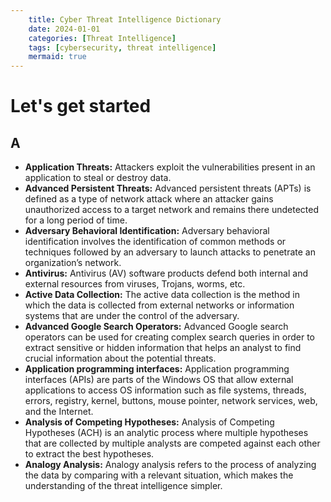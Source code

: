 ```yaml
---
    title: Cyber Threat Intelligence Dictionary 
    date: 2024-01-01 
    categories: [Threat Intelligence]
    tags: [cybersecurity, threat intelligence]
    mermaid: true
---
```


# Let's get started
## A
- **Application Threats:** Attackers exploit the vulnerabilities present in an application to steal or destroy data.
- **Advanced Persistent Threats:** Advanced persistent threats (APTs) is defined as a type of network attack where an attacker gains unauthorized access to a target network and remains there undetected for a long period of time.
- **Adversary Behavioral Identification:** Adversary behavioral identification involves the identification of common methods or techniques followed by an adversary to launch attacks to penetrate an organization’s network.
- **Antivirus:** Antivirus (AV) software products defend both internal and external resources from viruses, Trojans, worms, etc.
- **Active Data Collection:** The active data collection is the method in which the data is collected from external networks or information systems that are under the control of the adversary.
- **Advanced Google Search Operators:** Advanced Google search operators can be used for creating complex search queries in order to extract sensitive or hidden information that helps an analyst to find crucial information about the potential threats.
- **Application programming interfaces:** Application programming interfaces (APIs) are parts of the Windows OS that allow external applications to access OS information such as file systems, threads, errors, registry, kernel, buttons, mouse pointer, network services, web, and the Internet.
- **Analysis of Competing Hypotheses:** Analysis of Competing Hypotheses (ACH) is an analytic process where multiple hypotheses that are collected by multiple analysts are competed against each other to extract the best hypotheses.
- **Analogy Analysis:** Analogy analysis refers to the process of analyzing the data by comparing with a relevant situation, which makes the understanding of the threat intelligence simpler.